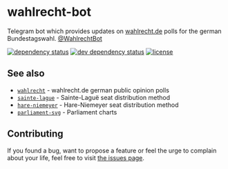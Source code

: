 # wahlrecht-bot

Telegram bot which provides updates on [wahlrecht.de](http://wahlrecht.de) polls for the german Bundestagswahl. [@WahlrechtBot](https://telegram.me/WahlrechtBot)

[![dependency status](https://img.shields.io/david/juliuste/wahlrecht-bot.svg)](https://david-dm.org/juliuste/wahlrecht-bot)
[![dev dependency status](https://img.shields.io/david/dev/juliuste/wahlrecht-bot.svg)](https://david-dm.org/juliuste/wahlrecht-bot#info=devDependencies)
[![license](https://img.shields.io/github/license/juliuste/wahlrecht-bot.svg?style=flat)](LICENSE)

## See also

- [`wahlrecht`](https://github.com/juliuste/wahlrecht) - wahlrecht.de german public opinion polls
- [`sainte-lague`](https://github.com/juliuste/sainte-lague) - Sainte-Laguë seat distribution method
- [`hare-niemeyer`](https://github.com/juliuste/hare-niemeyer) - Hare-Niemeyer seat distribution method
- [`parliament-svg`](https://github.com/juliuste/hare-niemeyer/) - Parliament charts

## Contributing

If you found a bug, want to propose a feature or feel the urge to complain about your life, feel free to visit [the issues page](https://github.com/juliuste/wahlrecht-bot/issues).